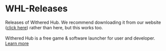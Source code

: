 # WHL-Releases
Releases of Withered Hub. 
We recommend downloading it from our website ([click here](https://withered.app/downloads)) rather than here, but this works too.
<br><br>
Withered Hub is a free game & software launcher for user and developer. [Learn more](https://withered.app/about)
